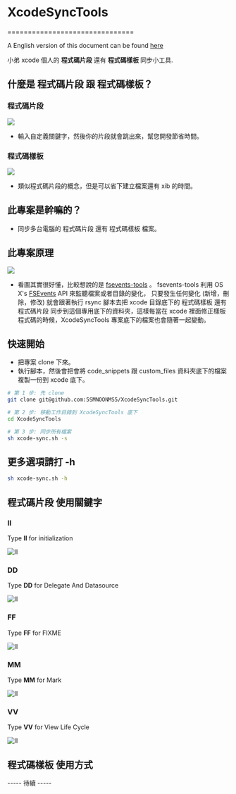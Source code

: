 # XcodeSyncTools
===============================

A English version of this document can be found [here](https://github.com/5SMNOONMS5/XcodeSyncTools/blob/master/README.md)

小弟 xcode 個人的 **程式碼片段** 還有 **程式碼樣板** 同步小工具.

## 什麼是 程式碼片段 跟 程式碼樣板？

### 程式碼片段

![](imgs/git_xcode_sinppets.gif)

* 輸入自定義關鍵字，然後你的片段就會跳出來，幫您開發節省時間。

### 程式碼樣板

![](imgs/git_xcode_filetemplate.gif)

* 類似程式碼片段的概念，但是可以省下建立檔案還有 xib 的時間。

## 此專案是幹嘛的？

* 同步多台電腦的 程式碼片段 還有 程式碼樣板 檔案。

## 此專案原理

![](imgs/diagram.png)

* 看圖其實很好懂，比較想說的是 [fsevents-tools](https://github.com/ggreer/fsevents-tools) 。 fsevents-tools 利用 OS X's [FSEvents](https://en.wikipedia.org/wiki/FSEvents) API 來監聽檔案或者目錄的變化，
只要發生任何變化 (新增，刪除，修改) 就會跟著執行 rsync 腳本去把 xcode 目錄底下的 程式碼樣板 還有 程式碼片段 同步到這個專用底下的資料夾，這樣每當在 xcode 裡面修正樣板程式碼的時候，XcodeSyncTools 專案底下的檔案也會隨著一起變動。

## 快速開始

* 把專案 clone 下來。
* 執行腳本，然後會把會將 code_snippets 跟 custom_files 資料夾底下的檔案複製一份到 xcode 底下。

```bash
# 第 1 步: 先 clone 
git clone git@github.com:5SMNOONMS5/XcodeSyncTools.git

# 第 2 步: 移動工作目錄到 XcodeSyncTools 底下
cd XcodeSyncTools

# 第 3 步: 同步所有檔案
sh xcode-sync.sh -s
```

## 更多選項請打 -h 

```bash
sh xcode-sync.sh -h
``` 

## 程式碼片段 使用關鍵字

### II

Type **II** for initialization

![II](imgs/II.png)

### DD

Type **DD** for Delegate And Datasource

![II](imgs/DD.png)

### FF

Type **FF** for FIXME

![II](imgs/FF.png)

### MM

Type **MM** for Mark

![II](imgs/MM.png)

### VV

Type **VV** for View Life Cycle

![II](imgs/VV.png)

## 程式碼樣板 使用方式

----- 待續 -----
